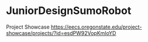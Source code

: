 # JuniorDesignSumoRobot

Project Showcase
https://eecs.oregonstate.edu/project-showcase/projects/?id=esdPW92VopKmIoYD
